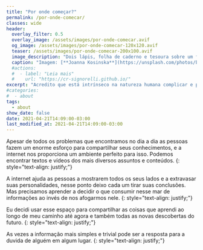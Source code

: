 ```yaml
---
title: "Por onde começar?"
permalink: /por-onde-comecar/
classes: wide
header:
  overlay_filter: 0.5
  overlay_image: /assets/images/por-onde-comecar.avif
  og_image: /assets/images/por-onde-comecar-120x120.avif
  teaser: /assets/images/por-onde-comecar-200x100.avif
  image_description: "Dois lápis, folha de caderno e tesoura sobre um fundo amarelo."
  caption: "Imagem: [**Joanna Kosinska**](https://unsplash.com/photos/bF2vsubyHcQ)"
  #actions:
  #  - label: "Leia mais"
  #    url: "https://cr-signorelli.github.io/"
excerpt: "Acredito que está intrínseco na natureza humana complicar e problematizar as coisas e eu não sou uma exceção."
#categories:
#  - about
tags:
  - about
show_date: false
date: 2021-04-21T14:09:00-03:00
last_modified_at: 2021-04-21T14:09:00-03:00
---
```


Apesar de todos os problemas que encontramos no dia a dia as pessoas fazem um enorme esforço para compartilhar seus conhecimentos, e a internet nos proporciona um ambiente perfeito para isso. Podemos encontrar textos e vídeos dos mais diversos assuntos e conteúdos.
{: style="text-align: justify;"}

A internet ajuda as pessoas a mostrarem todos os seus lados e a extravasar suas personalidades, nesse ponto deixo cada um tirar suas conclusões. Mas precisamos aprender a decidir o que consumir nesse mar de informações ao invés de nos afogarmos nele.
{: style="text-align: justify;"}

Eu decidi usar esse espaço para compartilhar as coisas que aprendi ao longo de meu caminho até agora e também todas as novas descobertas do futuro.
{: style="text-align: justify;"}

As vezes a informação mais simples e trivial pode ser a resposta para a duvida de alguém em algum lugar.
{: style="text-align: justify;"}
